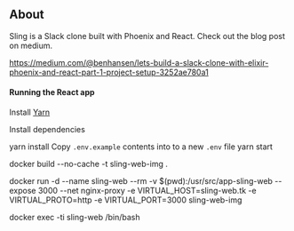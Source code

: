 ## About

Sling is a Slack clone built with Phoenix and React. Check out the blog post on medium.

https://medium.com/@benhansen/lets-build-a-slack-clone-with-elixir-phoenix-and-react-part-1-project-setup-3252ae780a1

#### Running the React app

Install [Yarn](https://github.com/yarnpkg/yarn)

Install dependencies


yarn install
Copy `.env.example` contents into to a new `.env` file
yarn start


docker build  --no-cache -t sling-web-img .

docker run -d --name sling-web --rm -v $(pwd):/usr/src/app-sling-web --expose 3000 --net nginx-proxy -e VIRTUAL_HOST=sling-web.tk -e VIRTUAL_PROTO=http -e VIRTUAL_PORT=3000 sling-web-img

docker exec -ti sling-web /bin/bash